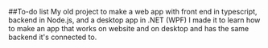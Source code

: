 ##To-do list
My old project to make a web app with front end in typescript, backend in Node.js, and a desktop app in .NET (WPF)
I made it to learn how to make an app that works on website and on desktop and has the same backend it's connected to.
